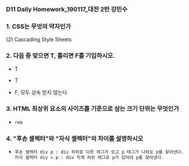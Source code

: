 ### D11 Daily Homework_190117_대전 2반 강민수

### 1. CSS는 무엇의 약자인가

  (2) Cascading Style Sheets

### 2. 다음 중 맞으면  T, 틀리면 F를 기입하시오.

* T

* T

* F, 모두 상속 받지 않는다

### 3.  HTML 최상위 요소의 사이즈를 기준으로 삼는 크기 단위는 무엇인가

* ``` html
  rem
  ```


### 4.  "후손 셀렉터"와 "자식 셀렉터"의 차이를 설명하시오

* ```html
  후손 셀렉터 div p : div 하위로 다른 태그가 있고 p 태그가 나와도 p를 찾아낸다.
  자식 셀렉터 div > p : div 직계 하위 태그로 p가 있어야 p를 찾아낸다.
  ```

